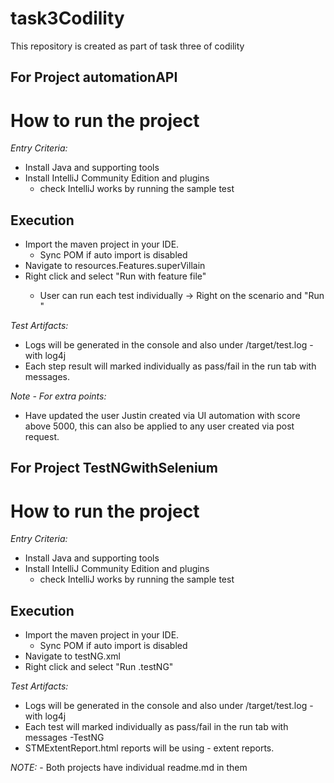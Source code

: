# task3Codility
This repository is created as part of task three of codility

## For Project automationAPI

# How to run the project

*Entry Criteria:*

- Install Java and supporting tools
- Install IntelliJ Community Edition and plugins
    - check IntelliJ works by running the sample test

## Execution

*  Import the maven project in your IDE.
   *  Sync POM if auto import is disabled
* Navigate to resources.Features.superVillain
* Right click and select "Run with feature file<FileName>"
   *  User can run each test individually -> Right on the scenario and "Run <ScenarioName>"

*Test Artifacts:*

- Logs will be generated in the console and also under /target/test.log -with log4j
- Each step result will marked individually as pass/fail in the run tab with messages.


 *Note - For extra points:*
  - Have updated the user Justin created via UI automation with score above 5000, this can also be applied to any user created via post request.
  
 ## For Project TestNGwithSelenium
  
# How to run the project

*Entry Criteria:*

- Install Java and supporting tools
- Install IntelliJ Community Edition and plugins
    - check IntelliJ works by running the sample test

## Execution

*  Import the maven project in your IDE.
   *  Sync POM if auto import is disabled
* Navigate to testNG.xml 
* Right click and select "Run <FileName>.testNG"

*Test Artifacts:*

- Logs will be generated in the console and also under /target/test.log -with log4j
- Each test will marked individually as pass/fail in the run tab with messages -TestNG
- STMExtentReport.html reports will be using - extent reports.
  
  
 *NOTE:*  - Both projects have individual readme.md in them 


    

